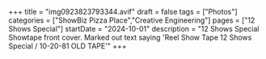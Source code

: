 +++
title = "img0923823793344.avif"
draft = false
tags = ["Photos"]
categories = ["ShowBiz Pizza Place","Creative Engineering"]
pages = ["12 Shows Special"]
startDate = "2024-10-01"
description = "12 Shows Special Showtape front cover. Marked out text saying 'Reel Show Tape 12 Shows Special / 10-20-81 OLD TAPE'"
+++
